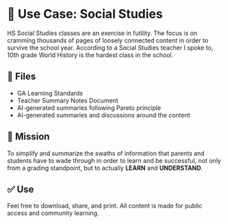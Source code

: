 # 📘 Use Case: Social Studies

HS Social Studies classes are an exercise in futility. The focus is on cramming thousands of pages of loosely connected content in order to survive the school year.
According to a Social Studies teacher I spoke to, 10th grade World History is the hardest class in the school.

## 📂 Files

- GA Learning Standards
- Teacher Summary Notes Document
- AI-generated summaries following Pareto principle
- AI-generated summaries and discussions around the content

## 📎 Mission
To simplify and summarize the swaths of information that parents and students have to wade through in order to learn and be successful, not only from a grading standpoint, but to actually **LEARN** and **UNDERSTAND**.

## ✅ Use
Feel free to download, share, and print. All content is made for public access and community learning.
